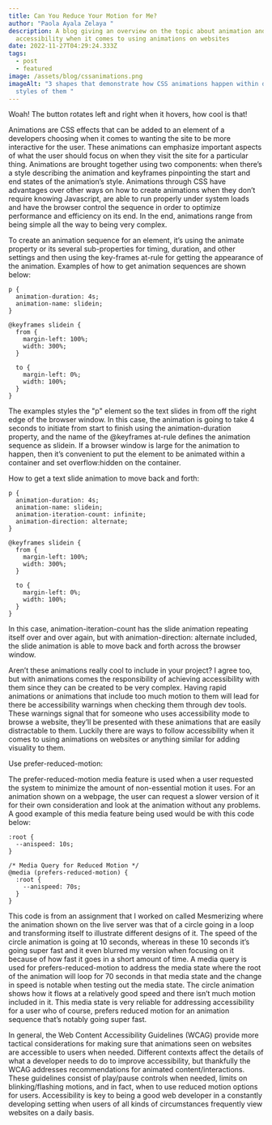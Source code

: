 ```yaml
---
title: Can You Reduce Your Motion for Me?
author: "Paola Ayala Zelaya "
description: A blog giving an overview on the topic about animation and
  accessibility when it comes to using animations on websites
date: 2022-11-27T04:29:24.333Z
tags:
  - post
  - featured
image: /assets/blog/cssanimations.png
imageAlt: "3 shapes that demonstrate how CSS animations happen within different
  styles of them "
---
```

Woah! The button rotates left and right when it hovers, how cool is that! 

Animations are CSS effects that can be added to an element of a developers choosing when it comes to wanting the site to be more interactive for the user. These animations can emphasize important aspects of what the user should focus on when they visit the site for a particular thing. Animations are brought together using two components: when there’s a style describing the animation and keyframes pinpointing the start and end states of the animation’s style. Animations through CSS have advantages over other ways on how to create animations when they don’t require knowing Javascript, are able to run properly under system loads and have the browser control the sequence in order to optimize performance and efficiency on its end. In the end, animations range from being simple all the way to being very complex. 

To create an animation sequence for an element, it’s using the animate property or its several sub-properties for timing, duration, and other settings and then using the key-frames at-rule for getting the appearance of the animation. Examples of how to get animation sequences are shown below: 

```
p {
  animation-duration: 4s;
  animation-name: slidein;
}

@keyframes slidein {
  from {
    margin-left: 100%;
    width: 300%;
  }

  to {
    margin-left: 0%;
    width: 100%;
  }
}
```

The examples styles the "p" element so the text slides in from off the right edge of the browser window. In this case, the animation is going to take 4 seconds to initiate from start to finish using the animation-duration property, and the name of the @keyframes at-rule defines the animation sequence as slidein. If a browser window is large for the animation to happen, then it’s convenient to put the element to be animated within a container and set overflow:hidden on the container.

How to get a text slide animation to move back and forth:

```
p {
  animation-duration: 4s;
  animation-name: slidein;
  animation-iteration-count: infinite;
  animation-direction: alternate;
}

@keyframes slidein {
  from {
    margin-left: 100%;
    width: 300%;
  }

  to {
    margin-left: 0%;
    width: 100%;
  }
}
```

In this case, animation-iteration-count has the slide animation repeating itself over and over again, but with animation-direction: alternate included, the slide animation is able to move back and forth across the browser window. 

Aren’t these animations really cool to include in your project? I agree too, but with animations comes the responsibility of achieving accessibility with them since they can be created to be very complex. Having rapid animations or animations that include too much motion to them will lead for there be accessibility warnings when checking them through dev tools. These warnings signal that for someone who uses accessibility mode to browse a website, they’ll be presented with these animations that are easily distractable to them. Luckily there are ways to follow accessibility when it comes to using animations on websites or anything similar for adding visuality to them.

Use prefer-reduced-motion: 

The prefer-reduced-motion media feature is used when a user requested the system to minimize the amount of non-essential motion it uses. For an animation shown on a webpage, the user can request a slower version of it for their own consideration and look at the animation without any problems. A good example of this media feature being used would be with this code below: 

```
:root {
  --anispeed: 10s;
}
 
/* Media Query for Reduced Motion */
@media (prefers-reduced-motion) {
  :root {
    --anispeed: 70s;
  }
}
```

This code is from an assignment that I worked on called Mesmerizing where the animation shown on the live server was that of a circle going in a loop and transforming itself to illustrate different designs of it. The speed of the circle animation is going at 10 seconds, whereas in these 10 seconds it’s going super fast and it even blurred my version when focusing on it because of how fast it goes in a short amount of time. A media query is used for prefers-reduced-motion to address the media state where the root of the animation will loop for 70 seconds in that media state and the change in speed is notable when testing out the media state. The circle animation shows how it flows at a relatively good speed and there isn’t much motion included in it. This media state is very reliable for addressing accessibility for a user who of course, prefers reduced motion for an animation sequence that’s notably going super fast.
 


In general, the Web Content Accessibility Guidelines (WCAG) provide more tactical considerations for making sure that animations seen on websites are accessible to users when needed. Different contexts affect the details of what a developer needs to do to improve accessibility, but thankfully the WCAG addresses recommendations for animated content/interactions. These guidelines consist of play/pause controls when needed, limits on blinking/flashing motions, and in fact, when to use reduced motion options for users. Accessibility is key to being a good web developer in a constantly developing setting when users of all kinds of circumstances frequently view websites on a daily basis.
